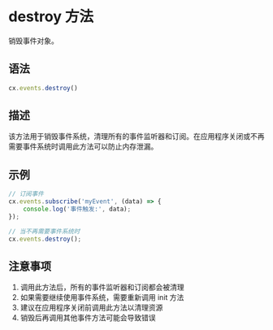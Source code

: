 # destroy 方法

销毁事件对象。

## 语法

```javascript
cx.events.destroy()
```

## 描述

该方法用于销毁事件系统，清理所有的事件监听器和订阅。在应用程序关闭或不再需要事件系统时调用此方法可以防止内存泄漏。

## 示例

```javascript
// 订阅事件
cx.events.subscribe('myEvent', (data) => {
    console.log('事件触发:', data);
});

// 当不再需要事件系统时
cx.events.destroy();
```

## 注意事项

1. 调用此方法后，所有的事件监听器和订阅都会被清理
2. 如果需要继续使用事件系统，需要重新调用 init 方法
3. 建议在应用程序关闭前调用此方法以清理资源
4. 销毁后再调用其他事件方法可能会导致错误 